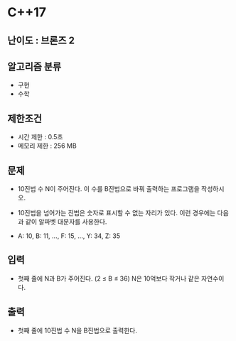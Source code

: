 # C++17

## 난이도 : 브론즈 2

## 알고리즘 분류
  - 구현
  - 수학

## 제한조건
  - 시간 제한 : 0.5초
  - 메모리 제한 : 256 MB

## 문제
  - 10진법 수 N이 주어진다. 이 수를 B진법으로 바꿔 출력하는 프로그램을 작성하시오.

  - 10진법을 넘어가는 진법은 숫자로 표시할 수 없는 자리가 있다. 이런 경우에는 다음과 같이 알파벳 대문자를 사용한다.

  - A: 10, B: 11, ..., F: 15, ..., Y: 34, Z: 35

## 입력
  - 첫째 줄에 N과 B가 주어진다. (2 ≤ B ≤ 36) N은 10억보다 작거나 같은 자연수이다.

## 출력
  - 첫째 줄에 10진법 수 N을 B진법으로 출력한다.
